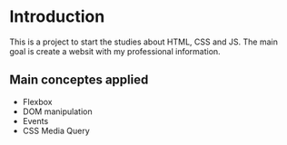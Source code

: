 # Introduction

This is a project to start the studies about HTML, CSS and JS.
The main goal is create a websit with my professional information.

## Main conceptes applied

- Flexbox
- DOM manipulation
- Events
- CSS Media Query
